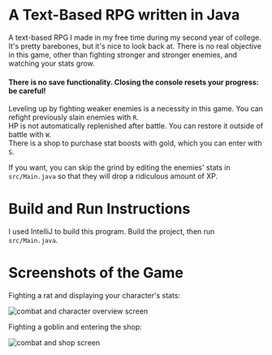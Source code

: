 # A Text-Based RPG written in Java
A text-based RPG I made in my free time during my second year of college. It's pretty barebones, but it's nice to look back at.
There is no real objective in this game, other than fighting stronger and stronger enemies, and watching your stats grow.

#### There is no save functionality. Closing the console resets your progress: be careful! ####

Leveling up by fighting weaker enemies is a necessity in this game. You can refight previously slain enemies with `R`.\
HP is not automatically replenished after battle. You can restore it outside of battle with `W`.\
There is a shop to purchase stat boosts with gold, which you can enter with `S`.

If you want, you can skip the grind by editing the enemies' stats in `src/Main.java` so that they will drop a ridiculous amount of XP.

# Build and Run Instructions
I used IntelliJ to build this program. Build the project, then run `src/Main.java`.

# Screenshots of the Game
Fighting a rat and displaying your character's stats:

![combat and character overview screen](https://github.com/anthonyzhang1/Text-Based-RPG/blob/master/.github/combat-and-character-overview.png)

Fighting a goblin and entering the shop:

![combat and shop screen](https://github.com/anthonyzhang1/Text-Based-RPG/blob/master/.github/combat-and-shop.png)
